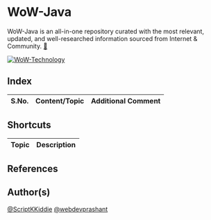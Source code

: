 # WoW-Java
WoW-Java is an all-in-one repository curated with the most relevant, updated, and well-researched information sourced from Internet & Community. [:link:](https://www.technical0812.com/home/categories/wow-technology)

[![WoW-Technology](https://img.shields.io/badge/WoW-Technology-brightgreen?style=flat-square&logo=github)](https://github.com/topics/wow-technology)

## Index

S.No. | Content/Topic | Additional Comment
--- | --- | ---

## Shortcuts

Topic | Description
--- | ---

## References

## Author(s)

[@ScriptKKiddie](https://github.com/ScriptKKiddie)
[@webdevprashant](https://github.com/webdevprashant)

